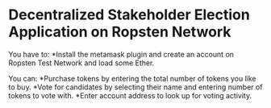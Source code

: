 # Decentralized Stakeholder Election Application on Ropsten Network
You have to:
*Install the metamask plugin and create an account on Ropsten Test Network and load some Ether.

You can:
*Purchase tokens by entering the total number of tokens you like to buy.
*Vote for candidates by selecting their name and entering number of tokens to vote with.
*Enter account address to look up for voting activity.

